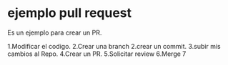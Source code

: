 # ejemplo pull request
Es un ejemplo para crear un PR.

1.Modificar el codigo.
2.Crear una branch
2.crear un commit.
3.subir mis cambios al Repo.
4.Crear un PR.
5.Solicitar review 
6.Merge
7
